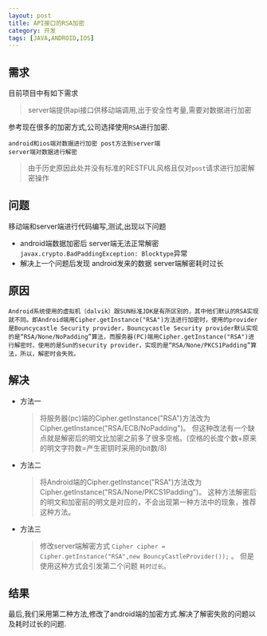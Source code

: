 ```yaml
---
layout: post
title: API接口的RSA加密
category: 开发
tags: [JAVA,ANDROID,IOS]
---
```


## 需求

目前项目中有如下需求

> server端提供api接口供移动端调用,出于安全性考量,需要对数据进行加密

参考现在很多的加密方式,公司选择使用`RSA`进行加密.

```
android和ios端对数据进行加密 post方法到server端
server端对数据进行解密
```
> 由于历史原因此处并没有标准的RESTFUL风格且仅对`post`请求进行加密解密操作

## 问题

移动端和server端进行代码编写,测试,出现以下问题

- android端数据加密后 server端无法正常解密 `javax.crypto.BadPaddingException: Blocktype`异常
- 解决上一个问题后发现 android发来的数据 server端解密耗时过长

## 原因

```
Android系统使用的虚拟机（dalvik）跟SUN标准JDK是有所区别的，其中他们默认的RSA实现就不同。即Android端用Cipher.getInstance("RSA")方法进行加密时，使用的provider是Bouncycastle Security provider，Bouncycastle Security provider默认实现的是“RSA/None/NoPadding”算法，而服务器(PC)端用Cipher.getInstance("RSA")进行解密时，使用的是Sun的security provider，实现的是“RSA/None/PKCS1Padding”算法，所以，解密时会失败。
```

## 解决

- 方法一
  > 将服务器(pc)端的Cipher.getInstance("RSA")方法改为Cipher.getInstance("RSA/ECB/NoPadding")。
  > 但这种改法有一个缺点就是解密后的明文比加密之前多了很多空格。(空格的长度个数+原来的明文字符数=产生密钥时采用的bit数/8)

- 方法二
  > 将Android端的Cipher.getInstance("RSA")方法改为Cipher.getInstance("RSA/None/PKCS1Padding")。
  > 这种方法解密后的明文和加密前的明文是对应的，不会出现第一种方法中的现象，推荐这种方法。
  
- 方法三
  > 修改server端解密方式 `Cipher cipher = Cipher.getInstance("RSA",new BouncyCastleProvider());` 。
  > 但是使用这种方式会引发第二个问题 `耗时过长`。
  
## 结果

最后,我们采用第二种方法,修改了android端的加密方式.解决了解密失败的问题以及耗时过长的问题.
